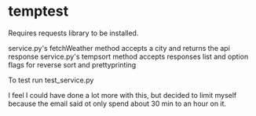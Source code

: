 # temptest

Requires requests library to be installed.

service.py's fetchWeather method accepts a city and returns the api response
service.py's tempsort method accepts responses list and option flags for reverse sort and prettyprinting

To test run test_service.py

I feel I could have done a lot more with this, but decided to limit myself because the email said ot only spend about 30 min to an hour on it.

